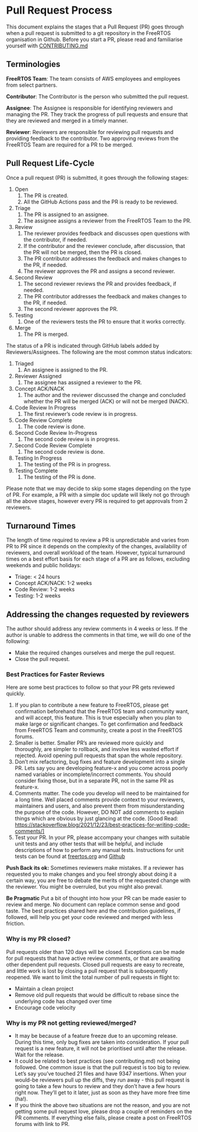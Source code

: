 # Pull Request Process

This document explains the stages that a Pull Request (PR) goes through when a pull request is submitted to a git repository in the FreeRTOS organisation in Github. Before you start a PR, please read and familiarise yourself with [CONTRIBUTING.md](.github/CONTRIBUTING.md)

## ****Terminologies****

**FreeRTOS Team**:  The team consists of AWS employees and  employees from select partners. 

**Contributor**: The Contributor is the person who submitted the pull request.

**Assignee**: The Assignee is responsible for identifying reviewers  and managing the PR. They track the progress of pull requests and ensure that they are reviewed and merged in a timely manner.

**Reviewer**: Reviewers are responsible for reviewing pull requests and providing feedback to the contributor. Two approving reviews from the FreeRTOS Team are required for a PR to be merged. 


## ****Pull Request Life-Cycle****

Once a pull request (PR) is submitted, it goes through the following stages:

1. Open
    1. The PR is created.
    2. All the GitHub Actions pass and the PR is ready to be reviewed. 
2. Triage
    1. The PR is assigned to an assignee.
    2. The assignee assigns a reviewer from the FreeRTOS Team to the PR.
3. Review
    1. The reviewer provides feedback and discusses open questions with the contributor, if needed.
    2. If the contributor and the reviewer conclude, after discussion, that the PR will not be merged, then the PR is closed.
    3. The PR contributor addresses the feedback and makes changes to the PR, if needed.
    4. The reviewer approves the PR and assigns a second reviewer.
4. Second Review
    1. The second reviewer reviews the PR and provides feedback, if needed.
    2. The PR contributor addresses the feedback and makes changes to the PR, if needed.
    3. The second reviewer approves the PR.
5. Testing
    1. One of the reviewers tests the PR to ensure that it works correctly.
6. Merge
    1. The PR is merged.


The status of a PR is indicated through GitHub labels added by Reviewers/Assignees. The following are the most common status indicators:

1. Triaged
    1. An assignee is assigned to the PR.
2. Reviewer Assigned
    1. The assignee has assigned a reviewer to the PR.
3. Concept ACK/NACK
    1. The author and the reviewer discussed the change and concluded whether the PR will be merged (ACK) or will not be merged (NACK).
4. Code Review In Progress
    1. The first reviewer’s code review is in progress.
5. Code Review Complete
    1. The code review is done.
6. Second Code Review In-Progress
    1. The second code review is in progress.
7. Second Code Review Complete
    1. The second code review is done.
8. Testing In Progress
    1. The testing of the PR is in progress.
9. Testing Complete
    1. The testing of the PR is done.


Please note that we may decide to skip some stages depending on the type of PR. For example, a PR with a simple doc update will likely not go through all the above stages, however every PR is required to get approvals from 2 reviewers.
 

## **Turnaround Times**

The length of time required to review a PR is unpredictable and varies from PR to PR since it depends on the complexity of the changes, availability of reviewers, and overall workload of the team. However, typical turnaround times on a best effort basis for each stage of a PR are as follows, excluding weekends and public holidays:

* Triage: < 24 hours
* Concept ACK/NACK: 1-2 weeks
* Code Review: 1-2 weeks
* Testing: 1-2 weeks

## **Addressing the changes requested by reviewers**

The author should address any review comments in 4 weeks or less. If the author is unable to address the comments in that time, we will do one of the following:

* Make the required changes ourselves and merge the pull request.
* Close the pull request.

### **Best Practices for Faster Reviews**

Here are some best practices to follow so that your PR gets reviewed quickly. 

1. If you plan to contribute a new feature to FreeRTOS, please get confirmation beforehand that the FreeRTOS team and community want, and will accept, this feature. This is true especially when you plan to make large or significant changes.  To get confirmation and feedback from FreeRTOS Team and  community, create a post in the FreeRTOS forums. 
2. Smaller is better. Smaller PR’s are reviewed more quickly and thoroughly, are simpler to rollback, and involve less wasted effort if rejected.  Avoid opening pull requests that span the whole repository.
3. Don’t mix refactoring, bug fixes and feature development into a single PR. Lets say you are developing feature-x  and you come across poorly named variables or incomplete/incorrect comments. You should consider fixing those, but in a separate PR, not in the same PR as feature-x. 
4. Comments matter. The code you develop will need to be maintained for a long time. Well placed comments provide context to your reviewers, maintainers and users, and also prevent them from misunderstanding the purpose of the code.  However, DO NOT add comments to explain things which are obvious by just glancing at the code. [Good Read: https://stackoverflow.blog/2021/12/23/best-practices-for-writing-code-comments/]
5. Test your PR. In your PR, please accompany your changes with suitable unit tests and any other tests that will be helpful, and include descriptions of how to perform any manual tests. Instructions for unit tests can be found at [freertos.org](https://freertos.org/FreeRTOS-Coding-Standard-and-Style-Guide.html#Testing) and [Github](https://github.com/FreeRTOS/FreeRTOS/blob/main/FreeRTOS/Test/CMock/Readme.md)


**Push Back its ok:**
Sometimes reviewers make mistakes. If a reviewer has requested you to make changes and you feel strongly about doing it a certain way, you are free to debate the merits of the requested change with the reviewer. You might be overruled, but you might also prevail. 

**Be Pragmatic**
Put a bit of thought into how your PR can be made easier to review and merge. No document can replace common sense and good taste. The best practices shared here and the contribution guidelines, if followed, will help you get your code reviewed and merged with less friction. 


### **Why is  my PR closed?** 

Pull requests older than 120 days will be closed. Exceptions can be made for pull requests that have active review comments, or that are awaiting other dependent pull requests. Closed pull requests are easy to recreate, and little work is lost by closing a pull request that is subsequently reopened. We want to limit the total number of pull requests in flight to:

* Maintain a clean project
* Remove old pull requests that would be difficult to rebase since the underlying code has changed over time
* Encourage code velocity

### **Why is my PR not getting reviewed/merged?**

* It may be because of a feature freeze due to an upcoming release. During this time, only bug fixes are taken into consideration. If your pull request is a new feature, it will not be prioritised until after the release. Wait for the release.
* It could be related to best practices (see contributing.md) not being followed. One common issue is that the pull request is too big to review. Let’s say you’ve touched 21 files and have 9347 insertions. When your would-be reviewers pull up the diffs, they run away - this pull request is going to take a few hours to review and they don’t have a few hours right now. They’ll get to it later, just as soon as they have more free time (ha!).
* If you think the above two situations are not the reason, and you are not getting some pull request love,  please drop a couple of reminders on the PR comments. If everything else fails, please create a post on FreeRTOS forums with link to PR. 



